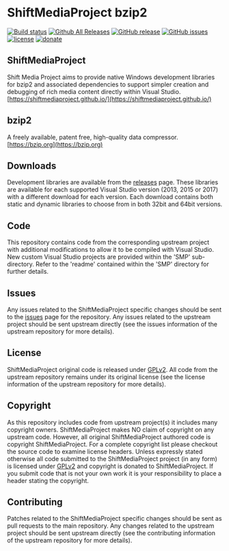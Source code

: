ShiftMediaProject bzip2
=============
[![Build status](https://ci.appveyor.com/api/projects/status/a3l1om4ydbad12ga?svg=true)](https://ci.appveyor.com/project/Sibras/bzip2)
[![Github All Releases](https://img.shields.io/github/downloads/ShiftMediaProject/bzip2/total.svg)](https://github.com/ShiftMediaProject/bzip2/releases)
[![GitHub release](https://img.shields.io/github/release/ShiftMediaProject/bzip2.svg)](https://github.com/ShiftMediaProject/bzip2/releases/latest)
[![GitHub issues](https://img.shields.io/github/issues/ShiftMediaProject/bzip2.svg)](https://github.com/ShiftMediaProject/bzip2/issues)
[![license](https://img.shields.io/github/license/ShiftMediaProject/bzip2.svg)](https://github.com/ShiftMediaProject/bzip2)
[![donate](https://img.shields.io/badge/donate-link-brightgreen.svg)](https://shiftmediaproject.github.io/8-donate/)
## ShiftMediaProject

Shift Media Project aims to provide native Windows development libraries for bzip2 and associated dependencies to support simpler creation and debugging of rich media content directly within Visual Studio. [https://shiftmediaproject.github.io/](https://shiftmediaproject.github.io/)

## bzip2

A freely available, patent free, high-quality data compressor. [https://bzip.org](https://bzip.org)

## Downloads

Development libraries are available from the [releases](https://github.com/ShiftMediaProject/bzip2/releases) page. These libraries are available for each supported Visual Studio version (2013, 2015 or 2017) with a different download for each version. Each download contains both static and dynamic libraries to choose from in both 32bit and 64bit versions.

## Code

This repository contains code from the corresponding upstream project with additional modifications to allow it to be compiled with Visual Studio. New custom Visual Studio projects are provided within the 'SMP' sub-directory. Refer to the 'readme' contained within the 'SMP' directory for further details.

## Issues

Any issues related to the ShiftMediaProject specific changes should be sent to the [issues](https://github.com/ShiftMediaProject/bzip2/issues) page for the repository. Any issues related to the upstream project should be sent upstream directly (see the issues information of the upstream repository for more details).

## License

ShiftMediaProject original code is released under [GPLv2](https://www.gnu.org/licenses/gpl-2.0.html). All code from the upstream repository remains under its original license (see the license information of the upstream repository for more details).

## Copyright

As this repository includes code from upstream project(s) it includes many copyright owners. ShiftMediaProject makes NO claim of copyright on any upstream code. However, all original ShiftMediaProject authored code is copyright ShiftMediaProject. For a complete copyright list please checkout the source code to examine license headers. Unless expressly stated otherwise all code submitted to the ShiftMediaProject project (in any form) is licensed under [GPLv2](https://www.gnu.org/licenses/gpl-2.0.html) and copyright is donated to ShiftMediaProject. If you submit code that is not your own work it is your responsibility to place a header stating the copyright.

## Contributing

Patches related to the ShiftMediaProject specific changes should be sent as pull requests to the main repository. Any changes related to the upstream project should be sent upstream directly (see the contributing information of the upstream repository for more details).